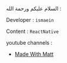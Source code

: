 السلام عليكم ورحمة الله :

Developer : `ismaein`

Content : `ReactNative`

youtube channels :

- [Made With Matt](https://www.youtube.com/@MadeWithMatt)
